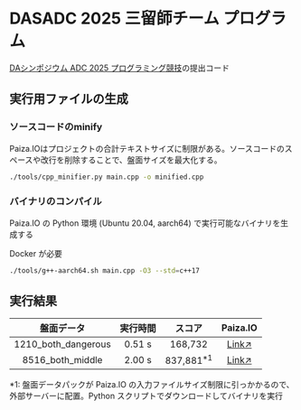 # DASADC 2025 三留師チーム プログラム
[DAシンポジウム ADC 2025 プログラミング競技](https://dasadc.github.io/adc2025/programming.html)の提出コード

## 実行用ファイルの生成
### ソースコードのminify

Paiza.IOはプロジェクトの合計テキストサイズに制限がある。ソースコードのスペースや改行を削除することで、盤面サイズを最大化する。

```bash
./tools/cpp_minifier.py main.cpp -o minified.cpp
```

### バイナリのコンパイル
Paiza.IO の Python 環境 (Ubuntu 20.04, aarch64) で実行可能なバイナリを生成する

Docker が必要

```bash
./tools/g++-aarch64.sh main.cpp -O3 --std=c++17
```

## 実行結果
|盤面データ|実行時間|スコア|Paiza.IO|
|:-:|:-:|:-:|:-:|
|1210_both_dangerous|0.51 s|168,732|[Link↗](https://paiza.io/projects/4KNdhAuXG0btu4KtwJpgIQ)|
|8516_both_middle|2.00 s|837,881<sup>*1</sup>|[Link↗](https://paiza.io/projects/8tkIim70mUrI-UIyjmtlzQ)|

*1: 盤面データパックが Paiza.IO の入力ファイルサイズ制限に引っかかるので、外部サーバーに配置。Python スクリプトでダウンロードしてバイナリを実行